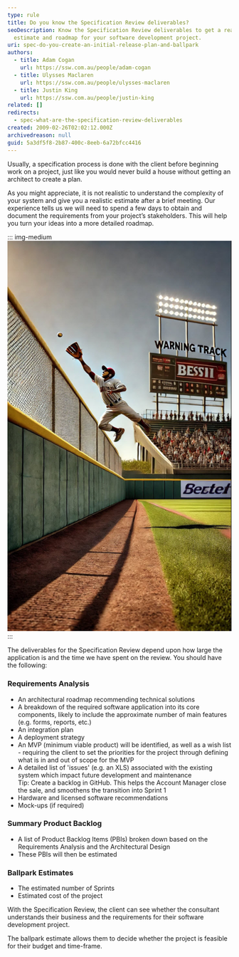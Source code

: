 ```yaml
---
type: rule
title: Do you know the Specification Review deliverables?
seoDescription: Know the Specification Review deliverables to get a realistic
  estimate and roadmap for your software development project.
uri: spec-do-you-create-an-initial-release-plan-and-ballpark
authors:
  - title: Adam Cogan
    url: https://ssw.com.au/people/adam-cogan
  - title: Ulysses Maclaren
    url: https://ssw.com.au/people/ulysses-maclaren
  - title: Justin King
    url: https://ssw.com.au/people/justin-king
related: []
redirects:
  - spec-what-are-the-specification-review-deliverables
created: 2009-02-26T02:02:12.000Z
archivedreason: null
guid: 5a3df5f8-2b87-400c-8eeb-6a72bfcc4416
---
```

Usually, a specification process is done with the client before beginning work on a project, just like you would never build a house without getting an architect to create a plan.

As you might appreciate, it is not realistic to understand the complexity of your system and give you a realistic estimate after a brief meeting. Our experience tells us we will need to spend a few days to obtain and document the requirements from your project’s stakeholders. This will help you turn your ideas into a more detailed roadmap.

<!--endintro-->
::: img-medium
![Figure: Remember... a batter aims to hit the ball way out of the ballpark. Don't set an indefensible boundary too early by estimating too small](baseballer.jpg)
:::

The deliverables for the Specification Review depend upon how large the application is and the time we have spent on the review. You should have the following:

### Requirements Analysis

* An architectural roadmap recommending technical solutions
* A breakdown of the required software application into its core components, likely to include the approximate number of main features (e.g. forms, reports, etc.)
* An integration plan
* A deployment strategy
* An MVP (minimum viable product) will be identified, as well as a wish list - requiring the client to set the priorities for the project through defining what is in and out of scope for the MVP
* A detailed list of 'issues' (e.g. an XLS) associated with the existing system which impact future development and maintenance  
  Tip: Create a backlog in GitHub. This helps the Account Manager close the sale, and smoothens the transition into Sprint 1
* Hardware and licensed software recommendations
* Mock-ups (if required)

### Summary Product Backlog

* A list of Product Backlog Items (PBIs) broken down based on the Requirements Analysis and the Architectural Design
* These PBIs will then be estimated

### Ballpark Estimates

* The estimated number of Sprints
* Estimated cost of the project

With the Specification Review, the client can see whether the consultant understands their business and the requirements for their software development project.

The ballpark estimate allows them to decide whether the project is feasible for their budget and time-frame.

